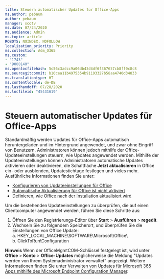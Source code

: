 ```yaml
---
title: Steuern automatischer Updates für Office-Apps
ms.author: pebaum
author: pebaum
manager: scotv
ms.date: 07/24/2020
ms.audience: Admin
ms.topic: article
ROBOTS: NOINDEX, NOFOLLOW
localization_priority: Priority
ms.collection: Adm_O365
ms.custom:
- "1743"
- "9000140"
ms.openlocfilehash: 5c56c3adcc9a06db43d4df6f367657cb8ff0c8c8
ms.sourcegitcommit: b10cea11b4975354b91193327b58aa4740d34833
ms.translationtype: HT
ms.contentlocale: de-DE
ms.lasthandoff: 07/28/2020
ms.locfileid: "45431619"
---
```

# <a name="control-automatic-updates-for-office-apps"></a>Steuern automatischer Updates für Office-Apps

Standardmäßig werden Updates für Office-Apps automatisch heruntergeladen und im Hintergrund angewendet, und zwar ohne Eingriff von Benutzern. Administratoren können jedoch mithilfe der Office-Updateeinstellungen steuern, wie Updates angewendet werden. Mithilfe der Updateeinstellungen können Administratoren automatische Updates aktivieren oder deaktivieren, die Schaltfläche **Jetzt aktualisieren** in Office ein- oder ausblenden, Updatestichtage festlegen und vieles mehr. Ausführliche Informationen finden Sie unter:

- [Konfigurieren von Updateeinstellungen für Office](https://docs.microsoft.com/deployoffice/configure-update-settings-for-office-365-proplus)  
- [Automatische Aktualisierung für Office ist nicht aktiviert](https://support.microsoft.com/help/2753538/automatic-updating-for-office-2013-and-office-2016-click-to-run-is-not)  
- [Definieren, wie Office nach der Installation aktualisiert wird](https://docs.microsoft.com/deployoffice/configuration-options-for-the-office-2016-deployment-tool#updates-element)

Um die bestehenden Updateeinstellungen zu überprüfen, die auf einen Clientcomputer angewendet werden, führen Sie diese Schritte aus:

1. Öffnen Sie den Registrierungs-Editor über **Start** > **Ausführen** > **regedit**.
2. Wechseln Sie zu folgendem Speicherort, und überprüfen Sie die Einstellungen von Office Update:  
    a. HKEY_LOCAL_MACHINE\SOFTWARE\Microsoft\Office\  
    b. ClickToRun\Configuration

**Hinweis** Wenn der OfficeMgmtCOM-Schlüssel festgelegt ist, wird unter **Office** > **Konto** > **Office-Updates** möglicherweise die Meldung "Updates werden von Ihrem Systemadministrator verwaltet" angezeigt. Weitere Informationen finden Sie unter [Verwalten von Updates für Microsoft 365 Apps mithilfe des Microsoft Endpoint Configuration Manager](https://docs.microsoft.com/deployoffice/manage-updates-to-office-365-proplus-with-system-center-configuration-manager#method-1-use-office-deployment-tool-to-enable-office-365-clients-to-receive-updates-from-configuration-manager).  
